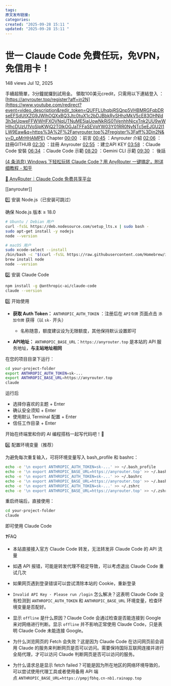 ```yaml
---
tags:
原文发布链接:
categories:
created: "2025-09-28 15:11 "
updated: "2025-09-28 15:11 "
---
```



# 世一 Claude Code 免費任玩，免VPN，免信用卡！

  

148 views Jul 12, 2025

手續超簡單，3分鐘就攞到試用金。 領取100美元credit，只需用以下連結登入 ： [https://anyrouter.top/register?aff=in2N](https://www.youtube.com/redirect?event=video_description&redir_token=QUFFLUhqbjRSQnp5VHBMRGFqbDRseEFSdUtXZG9JWlhOQXxBQ3Jtc0tuX1c2bDJBbkRySHhzMkV5cE83OHNld3h3eUpweFFWWHFXOVNqUTNuME5iaUowNkRiS01VenhhNjcxTnk2UU9wWHlhcDUzU1VoSlpKWjQ2T0lkOGJaTFFaSEVpYW03Y01RR0NyNTc5eEJGU2I1LW9Eaw&q=https%3A%2F%2Fanyrouter.top%2Fregister%3Faff%3Din2N&v=D_pMrHHAMPE) Chapter [00:00](https://www.youtube.com/watch?v=D_pMrHHAMPE) ：前言 [00:45](https://www.youtube.com/watch?v=D_pMrHHAMPE&t=45s) ：Anyrouter 介紹 [02:06](https://www.youtube.com/watch?v=D_pMrHHAMPE&t=126s) ：註冊GITHUB [02:30](https://www.youtube.com/watch?v=D_pMrHHAMPE&t=150s) ：註冊 Anyrouter [02:55](https://www.youtube.com/watch?v=D_pMrHHAMPE&t=175s) ：建立API KEY [03:58](https://www.youtube.com/watch?v=D_pMrHHAMPE&t=238s) ：Claude Code 安裝 [06:34](https://www.youtube.com/watch?v=D_pMrHHAMPE&t=394s) ：Claude Code 示範 [08:20](https://www.youtube.com/watch?v=D_pMrHHAMPE&t=500s) ：Gemini CLI 示範 [09:30](https://www.youtube.com/watch?v=D_pMrHHAMPE&t=570s) ： 後話

[(4 条消息) Windows 下轻松玩转 Claude Code？用 AnyRouter 一键搞定，附详细教程 - 知乎](https://zhuanlan.zhihu.com/p/1937835472492696293)

[🚀 AnyRouter｜Claude Code 免费共享平台](https://anyrouter.top/)

[[anyrouter]]

1️⃣ 安装 Node.js（已安装可跳过）  
  
确保 Node.js 版本 ≥ 18.0

```bash
# Ubuntu / Debian 用户
curl -fsSL https://deb.nodesource.com/setup_lts.x | sudo bash -
sudo apt-get install -y nodejs
node --version

# macOS 用户
sudo xcode-select --install
/bin/bash -c "$(curl -fsSL https://raw.githubusercontent.com/Homebrew/install/HEAD/install.sh)"
brew install node
node --version
```

  
  
2️⃣ 安装 Claude Code  
  

```bash
npm install -g @anthropic-ai/claude-code
claude --version
```

  
  
3️⃣ 开始使用  
  

- **获取 Auth Token：** `ANTHROPIC_AUTH_TOKEN` ：注册后在 `API令牌` 页面点击 `添加令牌` 获得（以 `sk-` 开头）
    - 名称随意，额度建议设为无限额度，其他保持默认设置即可

  

- **API地址：** `ANTHROPIC_BASE_URL`：`https://anyrouter.top` 是本站的 API 服务地址，**与主站地址相同**

  
在您的项目目录下运行：  

```bash
cd your-project-folder
export ANTHROPIC_AUTH_TOKEN=sk-... 
export ANTHROPIC_BASE_URL=https://anyrouter.top
claude
```

  
运行后

- 选择你喜欢的主题 + Enter
- 确认安全须知 + Enter
- 使用默认 Terminal 配置 + Enter
- 信任工作目录 + Enter

  
开始在终端里和你的 AI 编程搭档一起写代码吧！🚀

  
  

4️⃣ 配置环境变量（推荐）  
  
为避免每次重复输入，可将环境变量写入 bash_profile 和 bashrc：  

```bash
echo -e '\n export ANTHROPIC_AUTH_TOKEN=sk-...' >> ~/.bash_profile
echo -e '\n export ANTHROPIC_BASE_URL=https://anyrouter.top' >> ~/.bash_profile
echo -e '\n export ANTHROPIC_AUTH_TOKEN=sk-...' >> ~/.bashrc
echo -e '\n export ANTHROPIC_BASE_URL=https://anyrouter.top' >> ~/.bashrc
echo -e '\n export ANTHROPIC_AUTH_TOKEN=sk-...' >> ~/.zshrc
echo -e '\n export ANTHROPIC_BASE_URL=https://anyrouter.top' >> ~/.zshrc
```

  
重启终端后，直接使用：  

```bash
cd your-project-folder
claude
```

  
即可使用 Claude Code

  
  
❓FAQ  
  

- 本站直接接入官方 Claude Code 转发，无法转发非 Claude Code 的 API 流量  
      
    
- 如遇 API 报错，可能是转发代理不稳定导致，可以考虑退出 Claude Code 重试几次  
      
    
- 如果网页遇到登录错误可以尝试清除本站的 Cookie，重新登录  
      
    
- `Invalid API Key · Please run /login` 怎么解决？这表明 Claude Code 没有检测到 `ANTHROPIC_AUTH_TOKEN` 和 `ANTHROPIC_BASE_URL` 环境变量，检查环境变量是否配好。  
      
    
- 显示 `offline` 是什么原因？Claude Code 会通过检查是否能连接到 Google 来对网络进行判断。显示 `offline` 并不影响正常使用 Claude Code，只是表明 Claude Code 未能连接 Google。  
      
    
- 为什么浏览网页的 Fetch 会失败？这是因为 Claude Code 在访问网页前会调用 Claude 的服务来判断网页是否可以访问。需要保持国际互联网连接并进行全局代理，才可以访问 Claude 判断网页是否可以访问的服务。  
      
    
- 为什么请求总是显示 fetch failed？可能是因为所在地区的网络环境导致的，可以尝试使用代理工具或者使用备用 API 端点 `ANTHROPIC_BASE_URL=https://pmpjfbhq.cn-nb1.rainapp.top`
